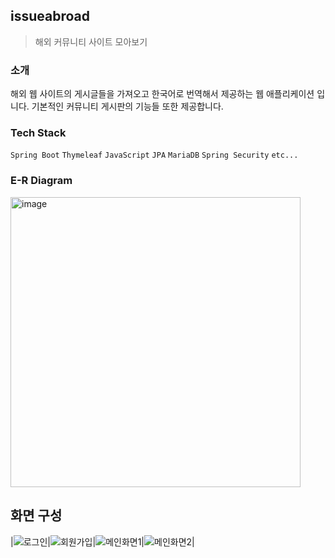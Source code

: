 ## issueabroad
> 해외 커뮤니티 사이트 모아보기


### 소개
해외 웹 사이트의 게시글들을 가져오고 한국어로 번역해서 제공하는 웹 애플리케이션 입니다.
기본적인 커뮤니티 게시판의 기능들 또한 제공합니다.



### Tech Stack
`Spring Boot` `Thymeleaf` `JavaScript` `JPA`  `MariaDB` `Spring Security` `etc...`



### E-R Diagram
<img width="464" alt="image" src="https://user-images.githubusercontent.com/85468465/218659944-c114b538-6408-47bd-8351-37cba58fee24.png">



## 화면 구성
|![로그인](https://user-images.githubusercontent.com/85468465/218661734-17251cdd-86c5-4eb9-b726-dc63dadd31f3.png)|![회원가입](https://user-images.githubusercontent.com/85468465/218661889-81975410-626c-4238-b722-ffae215e2f95.png)|![메인화면1](https://user-images.githubusercontent.com/85468465/218663767-3b412239-85e3-405e-befe-3179dde4a042.png)|![메인화면2](https://user-images.githubusercontent.com/85468465/218665118-b52df6e4-9fec-4f74-9d20-29fb638ad7b8.png)|




